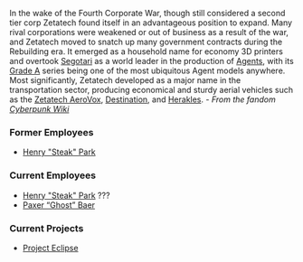 In the wake of the Fourth Corporate War, though still considered a second tier corp Zetatech found itself in an advantageous position to expand. Many rival corporations were weakened or out of business as a result of the war, and Zetatech moved to snatch up many government contracts during the Rebuilding era. It emerged as a household name for economy 3D printers and overtook [Segotari](https://cyberpunk.fandom.com/wiki/Segotari "Segotari") as a world leader in the production of [Agents](https://cyberpunk.fandom.com/wiki/Agent "Agent"), with its [Grade A](https://cyberpunk.fandom.com/wiki/Zetatech_Grade_A "Zetatech Grade A") series being one of the most ubiquitous Agent models anywhere. Most significantly, Zetatech developed as a major name in the transportation sector, producing economical and sturdy aerial vehicles such as the [Zetatech AeroVox](https://cyberpunk.fandom.com/wiki/Zetatech_AeroVox "Zetatech AeroVox"), [Destination](https://cyberpunk.fandom.com/wiki/Zetatech_Destination "Zetatech Destination"), and [Herakles](https://cyberpunk.fandom.com/wiki/Zetatech_Herakles "Zetatech Herakles").
 *- From the fandom [Cyberpunk Wiki](https://cyberpunk.fandom.com/wiki/Zetatech)*

### Former Employees
- [Henry "Steak" Park](Henry%20"Steak"%20Park)

### Current Employees
- [Henry "Steak" Park](Henry%20"Steak"%20Park) ???
- [Paxer “Ghost” Baer](Paxer%20“Ghost”%20Baer)

### Current Projects
- [Project Eclipse](Project%20Eclipse.md)